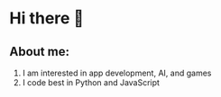 # Hi there 👋
## About me:
1. I am interested in app development, AI, and games
2. I code best in Python and JavaScript

